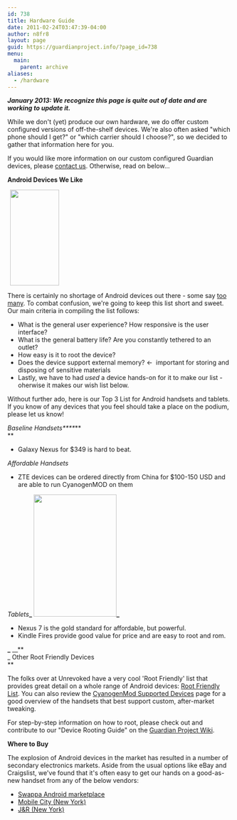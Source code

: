 ```yaml
---
id: 738
title: Hardware Guide
date: 2011-02-24T03:47:39-04:00
author: n8fr8
layout: page
guid: https://guardianproject.info/?page_id=738
menu:
  main:
    parent: archive
aliases:
  - /hardware
---
```

<strong style="font-style: italic;">January 2013: We recognize this page is quite out of date and are working to update it.</strong><span style="line-height: 13px;"><br /> </span>

While we don't (yet) produce our own hardware, we do offer custom configured versions of off-the-shelf devices. We're also often asked "which phone should I get?" or "which carrier should I choose?", so we decided to gather that information here for you.

If you would like more information on our custom configured Guardian devices, please [contact us](/contact/). Otherwise, read on below...

**Android Devices We Like**

_<img class="alignright" style="margin-left: 6px; margin-right: 6px;" title="nexusone" alt="" src="https://docs.google.com/document/pubimage?id=1XRbMDFnRQYLGhVMVoc-TbE0M2goB2FZ2mr-Ml8_z_KY&image_id=1E-aS8PAE1a1ey-z-STcaAEQ_nVIy_Q" width="110" height="215" />_

There is certainly no shortage of Android devices out there - some say [too many](http://www.zdnet.com/blog/gadgetreviews/android-ambivalence-the-plight-of-too-many-google-phones/20485). To combat confusion, we're going to keep this list short and sweet. Our main criteria in compiling the list follows:

  * What is the general user experience? How responsive is the user interface?
  * What is the general battery life? Are you constantly tethered to an outlet?
  * How easy is it to root the device?
  * Does the device support external memory? <-  important for storing and disposing of sensitive materials
  * Lastly, we have to had _used_ a device hands-on for it to make our list - oherwise it makes our wish list below.

Without further ado, here is our Top 3 List for Android handsets and tablets. If you know of any devices that you feel should take a place on the podium, please let us know!

_Baseline Handsets****_**  
** 

  * Galaxy Nexus for $349 is hard to beat.

 _Affordable Handsets_

  * ZTE devices can be ordered directly from China for $100-150 USD and are able to run CyanogenMOD on them

 _Tablets_**_** _<img class="alignright" title="nook" alt="" src="https://docs.google.com/document/pubimage?id=1XRbMDFnRQYLGhVMVoc-TbE0M2goB2FZ2mr-Ml8_z_KY&image_id=1HQoRKDXuEOBtX3QYoKcKkePHj6ISMA" width="186" height="274" />_**_**

  * Nexus 7 is the gold standard for affordable, but powerful.
  * Kindle Fires provide good value for price and are easy to root and rom.

**_** __**  
_ Other Root Friendly Devices  
** 

The folks over at Unrevoked have a very cool 'Root Friendly' list that provides great detail on a whole range of Android devices: [Root Friendly List](http://unrevoked.com/rootwiki/doku.php/public/root_friendly). You can also review the [CyanogenMod Supported Devices](http://www.cyanogenmod.com/devices) page for a good overview of the handsets that best support custom, after-market tweaking.

For step-by-step information on how to root, please check out and contribute to our "Device Rooting Guide" on the [Guardian Project Wiki](https://guardianproject.info/wiki/Device_Rooting_Guides).

**Where to Buy**

The explosion of Android devices in the market has resulted in a number of secondary electronics markets. Aside from the usual options like eBay and Craigslist, we've found that it's often easy to get our hands on a good-as-new handset from any of the below vendors:

  * [Swappa Android marketplace](http://swappa.com/)
  * [Mobile City (New York)](http://mobilecityonline.com/wireless/store/android_phones.asp)
  * [J&R (New York)](http://jandr.com)

<div>
  <em><br /> </em>
</div>

<div>
  <strong><em><br /> </em></strong>
</div>